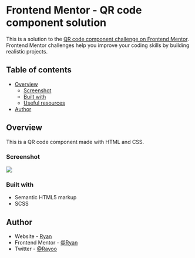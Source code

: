 # Frontend Mentor - QR code component solution

This is a solution to the [QR code component challenge on Frontend Mentor](https://www.frontendmentor.io/challenges/qr-code-component-iux_sIO_H). Frontend Mentor challenges help you improve your coding skills by building realistic projects. 

## Table of contents

- [Overview](#overview)
  - [Screenshot](#screenshot)
  - [Built with](#built-with)
  - [Useful resources](#useful-resources)
- [Author](#author)

## Overview
This is a QR code component made with HTML and CSS.
### Screenshot

![](.images/screenshot.png)


### Built with

- Semantic HTML5 markup
- SCSS


## Author

- Website - [Ryan](https://www.your-site.com)
- Frontend Mentor - [@Ryan](https://www.frontendmentor.io/profile/yourusername)
- Twitter - [@Rayoo](https://www.twitter.com/yourusername)


